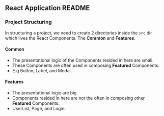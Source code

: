## React Application README

### Project Structuring

In structuring a project, we need to create 2 directories inside the `src` dir which lives the React Components. 
The **Common** and **Features**.

#### Common
- The presentational logic of the Components resided in here are small. 
- These Components are often used in composing **Featured** Components.
- E.g Button, Label, and Modal.

#### Features
- The presentational logic are big.
- Components resided in here are not the often in composing other **Featured** Components.
- UserList, Page, and Login.
